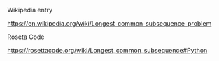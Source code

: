 Wikipedia entry

https://en.wikipedia.org/wiki/Longest_common_subsequence_problem

Roseta Code

https://rosettacode.org/wiki/Longest_common_subsequence#Python